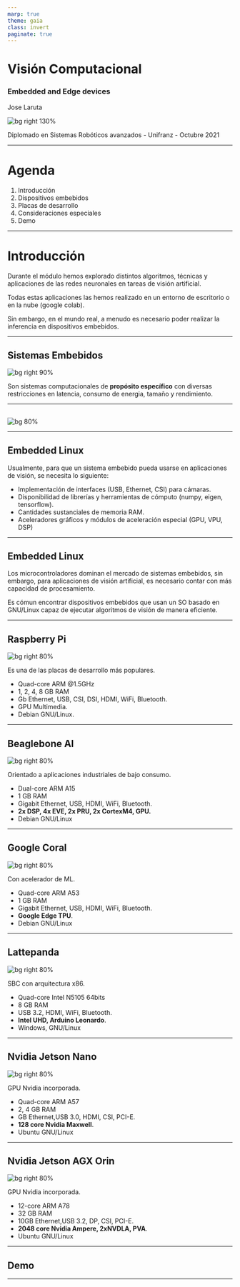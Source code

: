 ```yaml
---
marp: true
theme: gaia
class: invert
paginate: true
---
```


# Visión Computacional
### Embedded and Edge devices

Jose Laruta

![bg right 130%](img/unifranz_logo.png)

Diplomado en Sistemas Robóticos avanzados - Unifranz - Octubre 2021

---
# Agenda

1. Introducción
2. Dispositivos embebidos
3. Placas de desarrollo 
5. Consideraciones especiales
6. Demo

---

# Introducción

Durante el módulo hemos explorado distintos algoritmos, técnicas y aplicaciones de las redes neuronales en tareas de visión artificial.

Todas estas aplicaciones las hemos realizado en un entorno de escritorio o en la nube (google colab).

Sin embargo, en el mundo real, a menudo es necesario poder realizar la inferencia en dispositivos embebidos.

---

## Sistemas Embebidos

![bg right 90%](img/embedded.jpeg)

Son sistemas computacionales de **propósito específico** con diversas restricciones en latencia, consumo de energia, tamaño y rendimiento.

---

## 

![bg 80%](img/embedded2.png)


---

## Embedded Linux

Usualmente, para que un sistema embebido pueda usarse en aplicaciones de visión, se necesita lo siguiente:

  - Implementación de interfaces (USB, Ethernet, CSI) para cámaras.
  - Disponibilidad de librerías y herramientas de cómputo (numpy, eigen, tensorflow).
  - Cantidades sustanciales de memoria RAM.
  - Aceleradores gráficos y módulos de aceleración especial (GPU, VPU, DSP)

---

## Embedded Linux

Los microcontroladores dominan el mercado de sistemas embebidos, sin embargo, para aplicaciones de visión artificial, es necesario contar con más capacidad de procesamiento.

Es cómun encontrar dispositivos embebidos que usan un SO basado en GNU/Linux capaz de ejecutar algoritmos de visión de manera eficiente.

---

## Raspberry Pi

![bg right 80%](img/raspi.jpg)

Es una de las placas de desarrollo más populares.

 - Quad-core ARM @1.5GHz
 - 1, 2, 4, 8 GB RAM
 - Gb Ethernet, USB, CSI, DSI, HDMI, WiFi, Bluetooth.
 - GPU Multimedia.
 - Debian GNU/Linux.

---

## Beaglebone AI

![bg right 80%](img/beagleboneai.webp)

Orientado a aplicaciones industriales de bajo consumo.

 - Dual-core ARM A15
 - 1 GB RAM
 - Gigabit Ethernet, USB, HDMI, WiFi, Bluetooth.
 - **2x DSP, 4x EVE, 2x PRU, 2x CortexM4, GPU.**
 - Debian GNU/Linux

---

## Google Coral

![bg right 80%](img/coral.png)

Con acelerador de ML.

 - Quad-core ARM A53
 - 1 GB RAM
 - Gigabit Ethernet, USB, HDMI, WiFi, Bluetooth.
 - **Google Edge TPU**.
 - Debian GNU/Linux

---

## Lattepanda

![bg right 80%](img/lattepanda.png)

SBC con arquitectura x86.

 - Quad-core Intel N5105 64bits
 - 8 GB RAM
 - USB 3.2, HDMI, WiFi, Bluetooth.
 - **Intel UHD, Arduino Leonardo**.
 - Windows, GNU/Linux

---

## Nvidia Jetson Nano

![bg right 80%](img/jetsonnano.png)

GPU Nvidia incorporada.

 - Quad-core ARM A57
 - 2, 4 GB RAM
 - GB Ethernet,USB 3.0, HDMI, CSI, PCI-E.
 - **128 core Nvidia Maxwell**.
 - Ubuntu GNU/Linux

---

## Nvidia Jetson AGX Orin

![bg right 80%](img/orin.png)

GPU Nvidia incorporada.

 - 12-core ARM A78
 - 32 GB RAM
 - 10GB Ethernet,USB 3.2, DP, CSI, PCI-E.
 - **2048 core Nvidia Ampere, 2xNVDLA, PVA**.
 - Ubuntu GNU/Linux

---


## Demo


---

